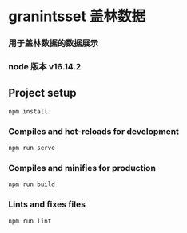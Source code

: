 <!--
 * @Description: readme文件
 * @Version: 1.0
 * @Autor: wjw
 * @Date: 2021-03-29 16:03:22
 * @LastEditors: wjw
 * @LastEditTime: 2021-03-29 16:09:19
-->

# granintsset 盖林数据

### 用于盖林数据的数据展示

### node 版本 v16.14.2

## Project setup

``` script
npm install
```

### Compiles and hot-reloads for development

```script
npm run serve
```

### Compiles and minifies for production

```script
npm run build
```

### Lints and fixes files

```script
npm run lint
```
